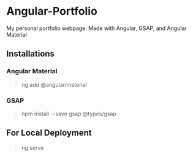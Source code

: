 # Angular-Portfolio
My personal portfolio webpage. Made with Angular, GSAP, and Angular Material

## Installations
### Angular Material
> ng add @angular/material
### GSAP
> npm install --save gsap @types/gsap

## For Local Deployment
> ng serve